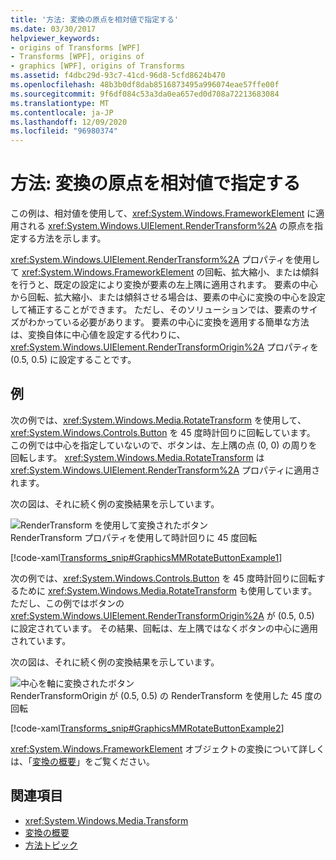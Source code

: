 ```yaml
---
title: '方法: 変換の原点を相対値で指定する'
ms.date: 03/30/2017
helpviewer_keywords:
- origins of Transforms [WPF]
- Transforms [WPF], origins of
- graphics [WPF], origins of Transforms
ms.assetid: f4dbc29d-93c7-41cd-96d8-5cfd8624b470
ms.openlocfilehash: 48b3b0df8dab8516873495a996074eae57ffe00f
ms.sourcegitcommit: 9f6df084c53a3da0ea657ed0d708a72213683084
ms.translationtype: MT
ms.contentlocale: ja-JP
ms.lasthandoff: 12/09/2020
ms.locfileid: "96980374"
---
```

# <a name="how-to-specify-the-origin-of-a-transform-by-using-relative-values"></a>方法: 変換の原点を相対値で指定する
この例は、相対値を使用して、<xref:System.Windows.FrameworkElement> に適用される <xref:System.Windows.UIElement.RenderTransform%2A> の原点を指定する方法を示します。  
  
 <xref:System.Windows.UIElement.RenderTransform%2A> プロパティを使用して <xref:System.Windows.FrameworkElement> の回転、拡大縮小、または傾斜を行うと、既定の設定により変換が要素の左上隅に適用されます。 要素の中心から回転、拡大縮小、または傾斜させる場合は、要素の中心に変換の中心を設定して補正することができます。 ただし、そのソリューションでは、要素のサイズがわかっている必要があります。 要素の中心に変換を適用する簡単な方法は、変換自体に中心値を設定する代わりに、<xref:System.Windows.UIElement.RenderTransformOrigin%2A> プロパティを (0.5, 0.5) に設定することです。  
  
## <a name="example"></a>例  
 次の例では、<xref:System.Windows.Media.RotateTransform> を使用して、<xref:System.Windows.Controls.Button> を 45 度時計回りに回転しています。 この例では中心を指定していないので、ボタンは、左上隅の点 (0, 0) の周りを回転します。 <xref:System.Windows.Media.RotateTransform> は <xref:System.Windows.UIElement.RenderTransform%2A> プロパティに適用されます。  
  
 次の図は、それに続く例の変換結果を示しています。  
  
 ![RenderTransform を使用して変換されたボタン](./media/graphicsmm-rendertransformwithdefaultcenter.png "graphicsmm_RenderTransformWithDefaultCenter")  
RenderTransform プロパティを使用して時計回りに 45 度回転  
  
 [!code-xaml[Transforms_snip#GraphicsMMRotateButtonExample1](~/samples/snippets/csharp/VS_Snippets_Wpf/Transforms_snip/CS/ButtonRotateTransformExample.xaml#graphicsmmrotatebuttonexample1)]  
  
 次の例では、<xref:System.Windows.Controls.Button> を 45 度時計回りに回転するために <xref:System.Windows.Media.RotateTransform> も使用しています。ただし、この例ではボタンの <xref:System.Windows.UIElement.RenderTransformOrigin%2A> が (0.5, 0.5) に設定されています。 その結果、回転は、左上隅ではなくボタンの中心に適用されています。  
  
 次の図は、それに続く例の変換結果を示しています。  
  
 ![中心を軸に変換されたボタン](./media/graphicsmm-rendertransformrelativecenter.png "graphicsmm_RenderTransformRelativeCenter")  
RenderTransformOrigin が (0.5, 0.5) の RenderTransform を使用した 45 度の回転  
  
 [!code-xaml[Transforms_snip#GraphicsMMRotateButtonExample2](~/samples/snippets/csharp/VS_Snippets_Wpf/Transforms_snip/CS/ButtonRotateTransformExample.xaml#graphicsmmrotatebuttonexample2)]  
  
 <xref:System.Windows.FrameworkElement> オブジェクトの変換について詳しくは、「[変換の概要](transforms-overview.md)」をご覧ください。  
  
## <a name="see-also"></a>関連項目

- <xref:System.Windows.Media.Transform>
- [変換の概要](transforms-overview.md)
- [方法トピック](transformations-how-to-topics.md)
